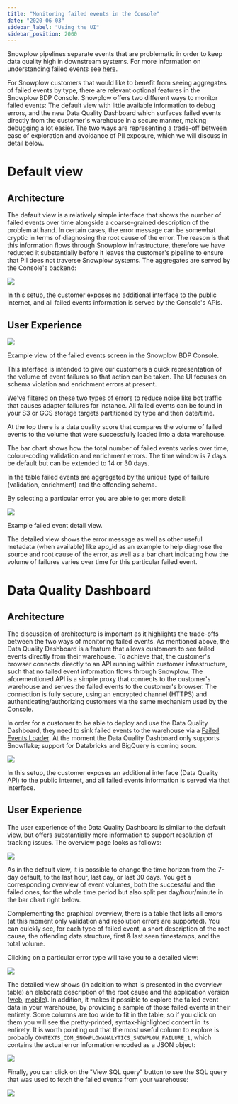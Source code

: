 ```yaml
---
title: "Monitoring failed events in the Console"
date: "2020-06-03"
sidebar_label: "Using the UI"
sidebar_position: 2000
---
```


Snowplow pipelines separate events that are problematic in order to keep data quality high in downstream systems. For more information on understanding failed events see [here](/docs/fundamentals/failed-events/index.md).

For Snowplow customers that would like to benefit from seeing aggregates of failed events by type, there are relevant optional features in the Snowplow BDP Console. Snowplow offers two different ways to monitor failed events: The default view with little available information to debug errors, and the new Data Quality Dashboard which surfaces failed events directly from the customer's warehouse in a secure manner, making debugging a lot easier. The two ways are representing a trade-off between ease of exploration and avoidance of PII exposure, which we will discuss in detail below.

# Default view

## Architecture

The default view is a relatively simple interface that shows the number of failed events over time alongside a coarse-grained description of the problem at hand. In certain cases, the error message can be somewhat cryptic in terms of diagnosing the root cause of the error. The reason is that this information flows through Snowplow infrastructure, therefore we have reducted it substantially before it leaves the customer's pipeline to ensure that PII does not traverse Snowplow systems. The aggregates are served by the Console's backend:

![](images/aggregator-architecture.png)

In this setup, the customer exposes no additional interface to the public internet, and all failed events information is served by the Console's APIs.

## User Experience

![](images/image-1024x1024.png)

Example view of the failed events screen in the Snowplow BDP Console.

This interface is intended to give our customers a quick representation of the volume of event failures so that action can be taken. The UI focuses on schema violation and enrichment errors at present.

We've filtered on these two types of errors to reduce noise like bot traffic that causes adapter failures for instance. All failed events can be found in your S3 or GCS storage targets partitioned by type and then date/time.

At the top there is a data quality score that compares the volume of failed events to the volume that were successfully loaded into a data warehouse.

The bar chart shows how the total number of failed events varies over time, colour-coding validation and enrichment errors. The time window is 7 days be default but can be extended to 14 or 30 days.

In the table failed events are aggregated by the unique type of failure (validation, enrichment) and the offending schema.

By selecting a particular error you are able to get more detail:

![](images/image-1-1024x1009.png)

Example failed event detail view.

The detailed view shows the error message as well as other useful metadata (when available) like app_id as an example to help diagnose the source and root cause of the error, as well as a bar chart indicating how the volume of failures varies over time for this particular failed event.

# Data Quality Dashboard

## Architecture

The discussion of architecture is important as it highlights the trade-offs between the two ways of monitoring failed events. As mentioned above, the Data Quality Dashboard is a feature that allows customers to see failed events directly from their warehouse. To achieve that, the customer's browser connects directly to an API running within customer infrastructure, such that no failed event information flows through Snowplow. The aforementioned API is a simple proxy that connects to the customer's warehouse and serves the failed events to the customer's browser. The connection is fully secure, using an encrypted channel (HTTPS) and authenticating/authorizing customers via the same mechanism used by the Console.

In order for a customer to be able to deploy and use the Data Quality Dashboard, they need to sink failed events to the warehouse via a [Failed Events Loader](/docs/data-product-studio/data-quality/failed-events/exploring-failed-events/warehouse-lake/#setup). At the moment the Data Quality Dashboard only supports Snowflake; support for Databricks and BigQuery is coming soon.

![](images/dqd-architecture.png)

In this setup, the customer exposes an additional interface (Data Quality API) to the public internet, and all failed events information is served via that interface.

## User Experience

The user experience of the Data Quality Dashboard is similar to the default view, but offers substantially more information to support resolution of tracking issues. The overview page looks as follows:

![](images/dqd-overview.png)

As in the default view, it is possible to change the time horizon from the 7-day default, to the last hour, last day, or last 30 days. You get a corresponding overview of event volumes, both the successful and the failed ones, for the whole time period but also split per day/hour/minute in the bar chart right below. 

Complementing the graphical overview, there is a table that lists all errors (at this moment only validation and resolution errors are supported). You can quickly see, for each type of failed event, a short description of the root cause, the offending data structure, first & last seen timestamps, and the total volume.

Clicking on a particular error type will take you to a detailed view:

![](images/dqd-details.png)

The detailed view shows (in addition to what is presented in the overview table) an elaborate description of the root cause and the application version ([web](/docs/sources/trackers/snowplow-tracker-protocol/ootb-data/app-information/#application-context-entity-on-web-apps), [mobile](/docs/sources/trackers/mobile-trackers/tracking-events/platform-and-application-context/)). In addition, it makes it possible to explore the failed event data in your warehouse, by providing a sample of those failed events in their entirety. Some columns are too wide to fit in the table, so if you click on them you will see the pretty-printed, syntax-highlighted content in its entirety. It is worth pointing out that the most useful column to explore is probably `CONTEXTS_COM_SNOWPLOWANALYTICS_SNOWPLOW_FAILURE_1`, which contains the actual error information encoded as a JSON object:

![](images/cell-content.png)

Finally, you can click on the "View SQL query" button to see the SQL query that was used to fetch the failed events from your warehouse:

![](images/sql-query.png)

